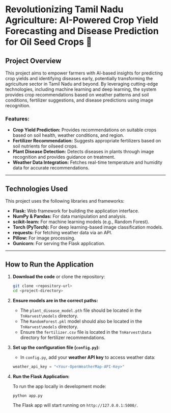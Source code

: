 # Revolutionizing Tamil Nadu Agriculture: AI-Powered Crop Yield Forecasting and Disease Prediction for Oil Seed Crops 🌱

## Project Overview

This project aims to empower farmers with AI-based insights for predicting crop yields and identifying diseases early, potentially transforming the agriculture sector in Tamil Nadu and beyond. By leveraging cutting-edge technologies, including machine learning and deep learning, the system provides crop recommendations based on weather patterns and soil conditions, fertilizer suggestions, and disease predictions using image recognition.

### Features:
- **Crop Yield Prediction:** Provides recommendations on suitable crops based on soil health, weather conditions, and region.
- **Fertilizer Recommendation:** Suggests appropriate fertilizers based on soil nutrients for oilseed crops.
- **Plant Disease Detection:** Detects diseases in plants through image recognition and provides guidance on treatment.
- **Weather Data Integration:** Fetches real-time temperature and humidity data for accurate recommendations.

---

## Technologies Used

This project uses the following libraries and frameworks:

- **Flask:** Web framework for building the application interface.
- **NumPy & Pandas:** For data manipulation and analysis.
- **scikit-learn:** For machine learning models (e.g., Random Forest).
- **Torch (PyTorch):** For deep learning-based image classification models.
- **requests:** For fetching weather data via an API.
- **Pillow:** For image processing.
- **Gunicorn:** For serving the Flask application.

---

## How to Run the Application

1. **Download the code** or clone the repository:

    ```bash
    git clone <repository-url>
    cd <project-directory>
    ```

2. **Ensure models are in the correct paths:**
   
    - The `plant_disease_model.pth` file should be located in the `TnHarvest\models` directory.
    - The `RandomForest.pkl` model should also be located in the `TnHarvest\models` directory.
    - Ensure the `fertilizer.csv` file is located in the `TnHarvest\Data` directory for fertilizer recommendations.

4. **Set up the configuration file (`config.py`):**
   
    - In `config.py`, add your **weather API key** to access weather data:

    ```python
    weather_api_key = "<Your-OpenWeatherMap-API-Key>"
    ```

6. **Run the Flask Application:**

    To run the app locally in development mode:

    ```bash
    python app.py
    ```

    The Flask app will start running on `http://127.0.0.1:5000/`.

